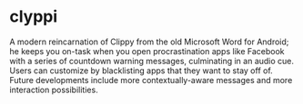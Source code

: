 # clyppi
A modern reincarnation of Clippy from the old Microsoft Word for Android; he keeps you on-task when you open procrastination apps like Facebook with a series of countdown warning messages, culminating in an audio cue.  Users can customize by blacklisting apps that they want to stay off of.  Future developments include more contextually-aware messages and more interaction possibilities.
